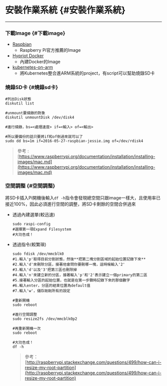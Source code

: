 # 安裝作業系統 {#安裝作業系統}

---

### 下載Image {#下載image}

* [Raspbian](https://www.raspberrypi.org/downloads/raspbian/)
  * Raspberry Pi官方推薦的Image
* [Hypriot Docker](http://blog.hypriot.com/downloads/)
  * 內建Docker的Image
* [kubernetes-on-arm](https://github.com/luxas/kubernetes-on-arm)
  * 將Kubernetes整合進ARM系統的project，有script可以幫助燒錄SD卡

### 燒錄SD卡 {#燒錄sd卡}

```
#列出Disk狀態
diskutil list

#unmount要燒錄的對象
diskutil unmountDisk /dev/disk4

#進行燒錄，bs=<處理速度> if=<輸入> of=<輸出>

#所以要備份的話只要將if和of倒過來就可以了
sudo dd bs=1m if=2016-05-27-raspbian-jessie.img of=/dev/rdisk4
```

> 參考 :[https://www.raspberrypi.org/documentation/installation/installing-images/mac.md](https://www.raspberrypi.org/documentation/installation/installing-images/mac.md)

### 空間調整 {#空間調整}

將SD卡插入Pi開機後輸入`df -h`指令會發現總空間只跟image一樣大，且使用率已接近100%，因此必須進行空間的調整，將SD卡剩餘的空間合併過來

* 透過內建選單\(較迅速\)

  ```
  sudo raspi-config
  #選擇第一項Expand Filesystem
  #大功告成！
  ```

* 透過指令\(較繁瑣\)

  ```
  sudo fdisk /dev/mmcblk0
  #1.輸入'p'取得目前分割狀態，然後**把第二塊分割區域的起始位置記錄下來**
  #2.輸入'd'來刪除分區，接著他會問你要刪哪一塊，這時候輸入'2'
  #3.輸入'd'以及'3'把第三區也刪除掉
  #4.輸入'n'來建立新的分區，接著輸入'p'和'2'表示建立一個primary的第二區
  #5.接著輸入分區的起始位置，也就是在第一步驟時記錄下來的那個數字
  #6.輸入enter，分區的結束位置為default值
  #7.輸入'w'，儲存剛剛所有的設定

  #重新開機
  sudo reboot

  #進行空間調整
  sudo resize2fs /dev/mmcblk0p2

  #再重新開機一次
  sudo reboot

  #大功告成！
  df -h
  ```

  > 參考：[http://raspberrypi.stackexchange.com/questions/499/how-can-i-resize-my-root-partition](http://raspberrypi.stackexchange.com/questions/499/how-can-i-resize-my-root-partition)

[          
](https://wakeuptsai.gitbooks.io/nmsl-fog-computing-platform/content/raspberry-pi.html)

